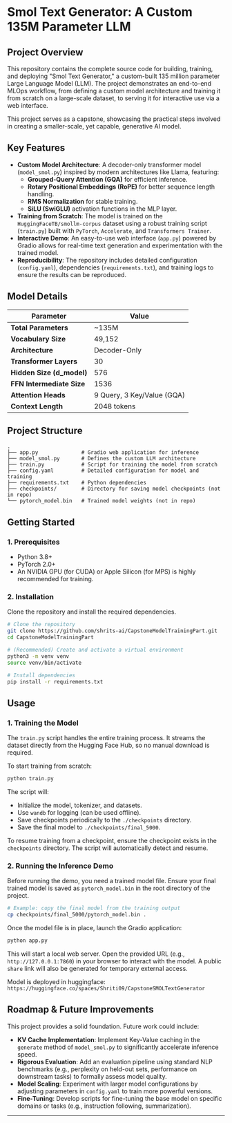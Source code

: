 # Smol Text Generator: A Custom 135M Parameter LLM

## Project Overview

This repository contains the complete source code for building, training, and deploying "Smol Text Generator," a custom-built 135 million parameter Large Language Model (LLM). The project demonstrates an end-to-end MLOps workflow, from defining a custom model architecture and training it from scratch on a large-scale dataset, to serving it for interactive use via a web interface.

This project serves as a capstone, showcasing the practical steps involved in creating a smaller-scale, yet capable, generative AI model.

## Key Features

*   **Custom Model Architecture**: A decoder-only transformer model (`model_smol.py`) inspired by modern architectures like Llama, featuring:
    *   **Grouped-Query Attention (GQA)** for efficient inference.
    *   **Rotary Positional Embeddings (RoPE)** for better sequence length handling.
    *   **RMS Normalization** for stable training.
    *   **SiLU (SwiGLU)** activation functions in the MLP layer.
*   **Training from Scratch**: The model is trained on the `HuggingFaceTB/smollm-corpus` dataset using a robust training script (`train.py`) built with `PyTorch`, `Accelerate`, and `Transformers Trainer`.
*   **Interactive Demo**: An easy-to-use web interface (`app.py`) powered by Gradio allows for real-time text generation and experimentation with the trained model.
*   **Reproducibility**: The repository includes detailed configuration (`config.yaml`), dependencies (`requirements.txt`), and training logs to ensure the results can be reproduced.

## Model Details

| Parameter               | Value        |
| ----------------------- | ------------ |
| **Total Parameters**    | ~135M        |
| **Vocabulary Size**     | 49,152       |
| **Architecture**        | Decoder-Only |
| **Transformer Layers**  | 30           |
| **Hidden Size (d_model)** | 576          |
| **FFN Intermediate Size** | 1536         |
| **Attention Heads**     | 9 Query, 3 Key/Value (GQA) |
| **Context Length**      | 2048 tokens  |

## Project Structure

```
.
├── app.py              # Gradio web application for inference
├── model_smol.py       # Defines the custom LLM architecture
├── train.py            # Script for training the model from scratch
├── config.yaml         # Detailed configuration for model and training
├── requirements.txt    # Python dependencies
├── checkpoints/        # Directory for saving model checkpoints (not in repo)
└── pytorch_model.bin   # Trained model weights (not in repo)
```

## Getting Started

### 1. Prerequisites

*   Python 3.8+
*   PyTorch 2.0+
*   An NVIDIA GPU (for CUDA) or Apple Silicon (for MPS) is highly recommended for training.

### 2. Installation

Clone the repository and install the required dependencies.

```bash
# Clone the repository
git clone https://github.com/shrits-ai/CapstoneModelTrainingPart.git
cd CapstoneModelTrainingPart

# (Recommended) Create and activate a virtual environment
python3 -m venv venv
source venv/bin/activate

# Install dependencies
pip install -r requirements.txt
```

## Usage

### 1. Training the Model

The `train.py` script handles the entire training process. It streams the dataset directly from the Hugging Face Hub, so no manual download is required.

To start training from scratch:
```bash
python train.py
```

The script will:
*   Initialize the model, tokenizer, and datasets.
*   Use `wandb` for logging (can be used offline).
*   Save checkpoints periodically to the `./checkpoints` directory.
*   Save the final model to `./checkpoints/final_5000`.

To resume training from a checkpoint, ensure the checkpoint exists in the `checkpoints` directory. The script will automatically detect and resume.

### 2. Running the Inference Demo

Before running the demo, you need a trained model file. Ensure your final trained model is saved as `pytorch_model.bin` in the root directory of the project.

```bash
# Example: copy the final model from the training output
cp checkpoints/final_5000/pytorch_model.bin .
```

Once the model file is in place, launch the Gradio application:
```bash
python app.py
```

This will start a local web server. Open the provided URL (e.g., `http://127.0.0.1:7860`) in your browser to interact with the model. A public `share` link will also be generated for temporary external access.

Model is deployed in huggingface: `https://huggingface.co/spaces/Shriti09/CapstoneSMOLTextGenerator`

###

## Roadmap & Future Improvements

This project provides a solid foundation. Future work could include:

*   **KV Cache Implementation**: Implement Key-Value caching in the `generate` method of `model_smol.py` to significantly accelerate inference speed.
*   **Rigorous Evaluation**: Add an evaluation pipeline using standard NLP benchmarks (e.g., perplexity on held-out sets, performance on downstream tasks) to formally assess model quality.
*   **Model Scaling**: Experiment with larger model configurations by adjusting parameters in `config.yaml` to train more powerful versions.
*   **Fine-Tuning**: Develop scripts for fine-tuning the base model on specific domains or tasks (e.g., instruction following, summarization).

---
